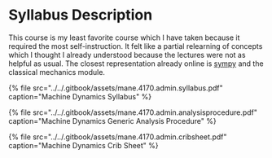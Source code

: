 # Syllabus Description

This course is my least favorite course which I have taken because it required the most self-instruction. It felt like a partial relearning of concepts which I thought I already understood because the lectures were not as helpful as usual. The closest representation already online is [sympy](https://docs.sympy.org/latest/modules/physics/mechanics/index.html) and the classical mechanics module. 

{% file src="../../.gitbook/assets/mane.4170.admin.syllabus.pdf" caption="Machine Dynamics Syllabus" %}

{% file src="../../.gitbook/assets/mane.4170.admin.analysisprocedure.pdf" caption="Machine Dynamics Generic Analysis Procedure" %}

{% file src="../../.gitbook/assets/mane.4170.admin.cribsheet.pdf" caption="Machine Dynamics Crib Sheet" %}



